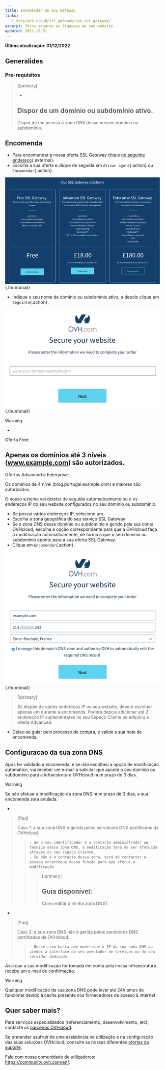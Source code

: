 ```yaml
---
title: Encomendar um SSL Gateway
links: 
   - docs/web_cloud/ssl_gateway/use_ssl_gateway/
excerpt: Torne seguras as ligacoes ao seu website
updated: 2022-12-01
---
```


**Última atualização: 01/12/2022**

## Generalides

### Pre-requisitos


> [!primary]
>
> - 
> Dispor de um domínio ou subdomínio ativo.
> - 
> Dispor de um acesso à zona DNS desse mesmo domínio ou subdomínio.
> 
> 


## Encomenda
- Para encomendar a nossa oferta SSL Gateway clique [no seguinte endereço](https://www.ovh.pt/ssl-gateway){.external}.
- Escolha a sua oferta e clique de seguida em `Ativar agora`{.action} ou `Encomendar`{.action}.

![página comercial](images/1-en.png){.thumbnail}

- Indique o seu nome de domínio ou subdomínio ativo, e depois clique em `Seguinte`{.action}.

![encomenda grátis](images/2-en.png){.thumbnail}



> [!warning]
>
> - 
> Oferta Free:
> 
> Apenas os domínios até 3 níveis (www.example.com) são autorizados.
> - 
> Ofertas Advanced e Enterprise:
> 
> Os domínios de 4 nível (blog.portugal.example.com) e maiores são autorizados.
> 


O nosso sistema vai detetar de seguida automaticamente ou o os endereços IP do seu website configurados no seu domínio ou subdomínio.

- Se possui vários endereços IP, selecione um.
- Escolha a zona geográfica do seu serviço SSL Gateway
- Se a zona DNS desse domínio ou subdomínio é gerido pela sua conta OVHcloud, escolha a opção correspondente para que a OVHcloud faça a modificação automaticamente, de forma a que o seu domínio ou subdomínio aponte para a sua oferta SSL Gateway.
- Clique em `Encomendar`{.action}.


![encomenda grátis](images/3-en.png){.thumbnail}



> [!primary]
>
> Se dispõe de vários endereços IP no seu website, deverá escolher apenas um durante a encomenda.
> Poderá depois adicionar até 2 endereços IP suplementares no seu Espaço Cliente se adquiriu a oferta Advanced.
> 

- Deixe-se guiar pelo processo de compra, e valide a sua nota de encomenda.


## Configuracao da sua zona DNS
Após ter validado a encomenda, e se não escolheu a opção de modificação automático, vai receber um e-mail a solicitar que aponte o seu domínio ou subdomínio para a infraestrutura OVHcloud num prazo de 3 dias.



> [!warning]
>
> Se não efetuar a modificação da zona DNS num prazo de 3 dias, a sua encomenda sera anulada.
> 

- 

> [!faq]
>
> Caso 1: a sua zona DNS é gerida pelos servidores DNS partilhados da OVHcloud.
>> 
>>     - Se o seu identificador é o contacto administrador ou técnico dessa zona DNS, a modificação terá de ser efetuada através do seu Espaço Cliente.
>>     - Se não é o contacto dessa zona, terá de contactar a pessoa encarregue dessa função para que efetue a modificação.

>> 
>> > [!primary]
>> >
>> > Guia disponível:
>> > - 
>> > Como editar a minha zona DNS?.
>> > 
>> > 
>> 
>
- 

> [!faq]
>
> Caso 2: a sua zona DNS não é gerida pelos servidores DNS partilhados da OVHcloud.
>> 
>>     - Nesse caso basta que modifique o IP da sua zona DNS ao aceder à interface do seu prestador de serviços ou do seu servidor dedicado.
>

Assi que a sua modificação for tomada em conta pela nossa infraestrutura recebe um e-mail de confirmação.



> [!warning]
>
> Qualquer modificação da sua zona DNS pode levar até 24h antes de funcionar devido à cache presente nos fornecedores de acesso à Internet.
> 

## Quer saber mais?

Para serviços especializados (referenciamento, desenvolvimento, etc), contacte os [parceiros OVHcloud](https://partner.ovhcloud.com/pt/).

Se pretender usufruir de uma assistência na utilização e na configuração das suas soluções OVHcloud, consulte as nossas diferentes [ofertas de suporte](https://www.ovhcloud.com/pt/support-levels/).

Fale com nossa comunidade de utilizadores: <https://community.ovh.com/en/>. 